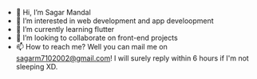 - 👋 Hi, I’m Sagar Mandal
- 👀 I’m interested in web development and app develoopment
- 🌱 I’m currently learning flutter
- 💞️ I’m looking to collaborate on front-end projects
- 📫 How to reach me? Well you can mail me on sagarm7102002@gmail.com! I will surely reply within 6 hours if I'm not sleeping XD.
